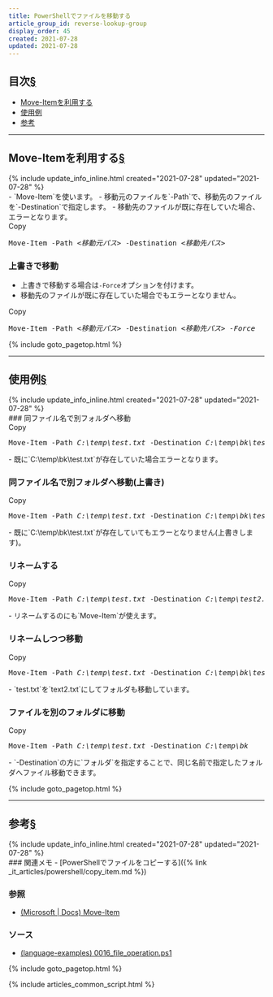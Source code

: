 ```yaml
---
title: PowerShellでファイルを移動する
article_group_id: reverse-lookup-group
display_order: 45
created: 2021-07-28
updated: 2021-07-28
---
```


## <a name="index">目次</a><a class="heading-anchor-permalink" href="#目次">§</a>

<ul id="index_ul">
<li><a href="#Move-Itemを利用する">Move-Itemを利用する</a></li>
<li><a href="#使用例">使用例</a></li>
<li><a href="#参考">参考</a></li>
</ul>

* * *
## <a name="Move-Itemを利用する">Move-Itemを利用する</a><a class="heading-anchor-permalink" href="#Move-Itemを利用する">§</a>
<div class="chapter-updated">{% include update_info_inline.html created="2021-07-28" updated="2021-07-28" %}</div>
- `Move-Item`を使います。  
- 移動元のファイルを`-Path`で、移動先のファイルを`-Destination`で指定します。
- 移動先のファイルが既に存在していた場合、エラーとなります。
<div class="code-box-syntax no-title">
<div class="copy-button">Copy</div>
<pre>
Move-Item -Path <em>&lt;移動元パス&gt;</em> -Destination <em class="blue">&lt;移動先パス&gt;</em>
</pre>
</div>

### 上書きで移動
- 上書きで移動する場合は`-Force`オプションを付けます。
- 移動先のファイルが既に存在していた場合でもエラーとなりません。
<div class="code-box-syntax no-title">
<div class="copy-button">Copy</div>
<pre>
Move-Item -Path <em>&lt;移動元パス&gt;</em> -Destination <em class="blue">&lt;移動先パス&gt;</em> <em class="orange">-Force</em>
</pre>
</div>

{% include goto_pagetop.html %}

* * *
## <a name="使用例">使用例</a><a class="heading-anchor-permalink" href="#使用例">§</a>
<div class="chapter-updated">{% include update_info_inline.html created="2021-07-28" updated="2021-07-28" %}</div>
### 同ファイル名で別フォルダへ移動
<div class="code-box no-title">
<div class="copy-button">Copy</div>
<pre>
Move-Item -Path <em>C:\temp\test.txt</em> -Destination <em class="blue">C:\temp\bk\test.txt</em>
</pre>
</div>
- 既に`C:\temp\bk\test.txt`が存在していた場合エラーとなります。

### 同ファイル名で別フォルダへ移動(上書き)
<div class="code-box no-title">
<div class="copy-button">Copy</div>
<pre>
Move-Item -Path <em>C:\temp\test.txt</em> -Destination <em class="blue">C:\temp\bk\test.txt</em> <em class="orange">-Force</em>
</pre>
</div>
- 既に`C:\temp\bk\test.txt`が存在していてもエラーとなりません(上書きします)。

### リネームする
<div class="code-box no-title">
<div class="copy-button">Copy</div>
<pre>
Move-Item -Path <em>C:\temp\test.txt</em> -Destination <em class="blue">C:\temp\test2.txt</em>
</pre>
</div>
- リネームするのにも`Move-Item`が使えます。

### リネームしつつ移動
<div class="code-box no-title">
<div class="copy-button">Copy</div>
<pre>
Move-Item -Path <em>C:\temp\test.txt</em> -Destination <em class="blue">C:\temp\bk\test2.txt</em>
</pre>
</div>
- `test.txt`を`text2.txt`にしてフォルダも移動しています。

### ファイルを別のフォルダに移動
<div class="code-box no-title">
<div class="copy-button">Copy</div>
<pre>
Move-Item -Path <em>C:\temp\test.txt</em> -Destination <em class="blue">C:\temp\bk</em>
</pre>
</div>
- `-Destination`の方に`フォルダ`を指定することで、同じ名前で指定したフォルダへファイル移動できます。

{% include goto_pagetop.html %}

* * *
## <a name="参考">参考</a><a class="heading-anchor-permalink" href="#参考">§</a>
<div class="chapter-updated">{% include update_info_inline.html created="2021-07-28" updated="2021-07-28" %}</div>
### 関連メモ
- [PowerShellでファイルをコピーする]({% link _it_articles/powershell/copy_item.md %})

### 参照
- [(Microsoft \| Docs) Move-Item](https://docs.microsoft.com/en-us/powershell/module/microsoft.powershell.management/move-item)

### ソース
- [(language-examples) 0016_file_operation.ps1](https://github.com/fumokmm/language-examples/blob/main/PowerShell/0016_file_operation.ps1)

{% include goto_pagetop.html %}

{% include articles_common_script.html %}
